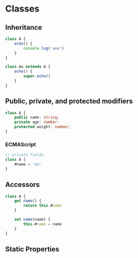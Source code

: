 # Classes

## Inheritance
```js
class A {
    echo() {
        console.log('eee')
    }
}

class Aa extends A {
    echo() {
        super.echo()
    }
}
```

## Public, private, and protected modifiers
```ts
class A {
    public name: string;
    private age: number;
    protected weight: number;
}
```

### ECMAScript
```js
// private fields
class A {
    #name = 'xx'
}
```

## Accessors
```js
class A {
    get name() {
        return this.#name
    }

    set name(name) {
        this.#name = name
    }
}
```

## Static Properties
